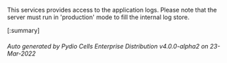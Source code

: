 






This services provides access to the application logs. Please note that the server must run in 'production' mode to fill the internal log store.

[:summary]

###### Auto generated by Pydio Cells Enterprise Distribution v4.0.0-alpha2 on 23-Mar-2022
